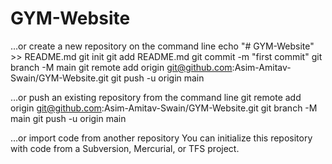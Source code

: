 # GYM-Website
…or create a new repository on the command line
echo "# GYM-Website" >> README.md
git init
git add README.md
git commit -m "first commit"
git branch -M main
git remote add origin git@github.com:Asim-Amitav-Swain/GYM-Website.git
git push -u origin main

                
…or push an existing repository from the command line
git remote add origin git@github.com:Asim-Amitav-Swain/GYM-Website.git
git branch -M main
git push -u origin main


…or import code from another repository
You can initialize this repository with code from a Subversion, Mercurial, or TFS project.

